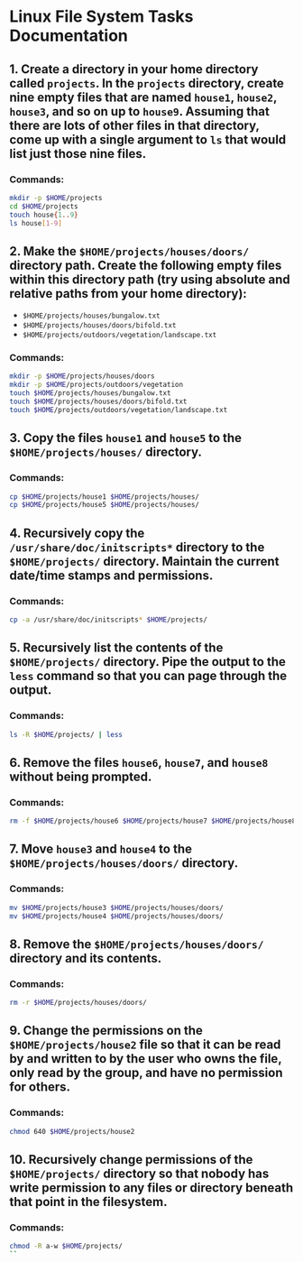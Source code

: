# Linux File System Tasks Documentation

## 1. Create a directory in your home directory called `projects`. In the `projects` directory, create nine empty files that are named `house1`, `house2`, `house3`, and so on up to `house9`. Assuming that there are lots of other files in that directory, come up with a single argument to `ls` that would list just those nine files.

### Commands:
```bash
mkdir -p $HOME/projects
cd $HOME/projects
touch house{1..9}
ls house[1-9]
```

## 2. Make the `$HOME/projects/houses/doors/` directory path. Create the following empty files within this directory path (try using absolute and relative paths from your home directory):

- `$HOME/projects/houses/bungalow.txt`
- `$HOME/projects/houses/doors/bifold.txt`
- `$HOME/projects/outdoors/vegetation/landscape.txt`

### Commands:
```bash
mkdir -p $HOME/projects/houses/doors
mkdir -p $HOME/projects/outdoors/vegetation
touch $HOME/projects/houses/bungalow.txt
touch $HOME/projects/houses/doors/bifold.txt
touch $HOME/projects/outdoors/vegetation/landscape.txt
```

## 3. Copy the files `house1` and `house5` to the `$HOME/projects/houses/` directory.

### Commands:
```bash
cp $HOME/projects/house1 $HOME/projects/houses/
cp $HOME/projects/house5 $HOME/projects/houses/
```

## 4. Recursively copy the `/usr/share/doc/initscripts*` directory to the `$HOME/projects/` directory. Maintain the current date/time stamps and permissions.

### Commands:
```bash
cp -a /usr/share/doc/initscripts* $HOME/projects/
```

## 5. Recursively list the contents of the `$HOME/projects/` directory. Pipe the output to the `less` command so that you can page through the output.

### Commands:
```bash
ls -R $HOME/projects/ | less
```

## 6. Remove the files `house6`, `house7`, and `house8` without being prompted.

### Commands:
```bash
rm -f $HOME/projects/house6 $HOME/projects/house7 $HOME/projects/house8
```

## 7. Move `house3` and `house4` to the `$HOME/projects/houses/doors/` directory.

### Commands:
```bash
mv $HOME/projects/house3 $HOME/projects/houses/doors/
mv $HOME/projects/house4 $HOME/projects/houses/doors/
```

## 8. Remove the `$HOME/projects/houses/doors/` directory and its contents.

### Commands:
```bash
rm -r $HOME/projects/houses/doors/
```

## 9. Change the permissions on the `$HOME/projects/house2` file so that it can be read by and written to by the user who owns the file, only read by the group, and have no permission for others.

### Commands:
```bash
chmod 640 $HOME/projects/house2
```

## 10. Recursively change permissions of the `$HOME/projects/` directory so that nobody has write permission to any files or directory beneath that point in the filesystem.

### Commands:
```bash
chmod -R a-w $HOME/projects/
``
